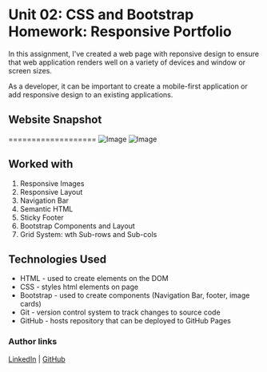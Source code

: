 # Unit 02: CSS and Bootstrap Homework: Responsive Portfolio

In this assignment, I've created a web page with reponsive design to ensure that web application renders well on a variety of devices and window or screen sizes. 

As a developer, it can be important to create a mobile-first application or add responsive design to an existing applications. 

## Website Snapshot
===================
![Image](#)
![Image](#)

## Worked with
1. Responsive Images
2. Responsive Layout
3. Navigation Bar 
4. Semantic HTML
5. Sticky Footer
6. Bootstrap Components and Layout
7. Grid System: wth Sub-rows and Sub-cols

 ## Technologies Used
- HTML - used to create elements on the DOM
- CSS - styles html elements on page
- Bootstrap - used to create components (Navigation Bar, footer, image cards)
- Git - version control system to track changes to source code
- GitHub - hosts repository that can be deployed to GitHub Pages

### Author links
[LinkedIn](https://www.linkedin.com/in/nadine-bundschuh-731233b9)
|
[GitHub](https://github.com/nadineb1160)